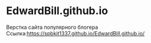 # EdwardBill.github.io
Верстка сайта популярного блогера
Ссылка:https://spbkit1337.github.io/EdwardBill.github.io/
